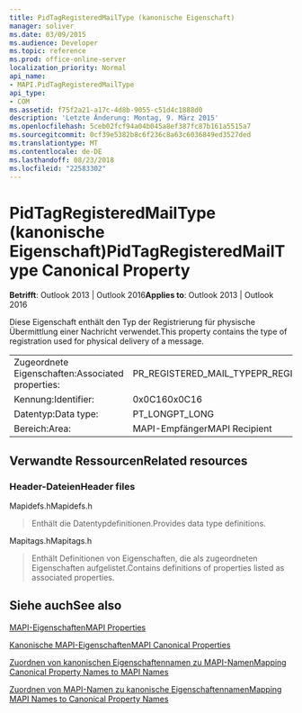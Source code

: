```yaml
---
title: PidTagRegisteredMailType (kanonische Eigenschaft)
manager: soliver
ms.date: 03/09/2015
ms.audience: Developer
ms.topic: reference
ms.prod: office-online-server
localization_priority: Normal
api_name:
- MAPI.PidTagRegisteredMailType
api_type:
- COM
ms.assetid: f75f2a21-a17c-4d8b-9055-c51d4c1888d0
description: 'Letzte Änderung: Montag, 9. März 2015'
ms.openlocfilehash: 5ceb02fcf94a04b045a8ef387fc87b161a5515a7
ms.sourcegitcommit: 0cf39e5382b8c6f236c8a63c6036849ed3527ded
ms.translationtype: MT
ms.contentlocale: de-DE
ms.lasthandoff: 08/23/2018
ms.locfileid: "22583302"
---
```

# <a name="pidtagregisteredmailtype-canonical-property"></a><span data-ttu-id="9041f-103">PidTagRegisteredMailType (kanonische Eigenschaft)</span><span class="sxs-lookup"><span data-stu-id="9041f-103">PidTagRegisteredMailType Canonical Property</span></span>

  
  
<span data-ttu-id="9041f-104">**Betrifft**: Outlook 2013 | Outlook 2016</span><span class="sxs-lookup"><span data-stu-id="9041f-104">**Applies to**: Outlook 2013 | Outlook 2016</span></span> 
  
<span data-ttu-id="9041f-105">Diese Eigenschaft enthält den Typ der Registrierung für physische Übermittlung einer Nachricht verwendet.</span><span class="sxs-lookup"><span data-stu-id="9041f-105">This property contains the type of registration used for physical delivery of a message.</span></span>
  
|||
|:-----|:-----|
|<span data-ttu-id="9041f-106">Zugeordnete Eigenschaften:</span><span class="sxs-lookup"><span data-stu-id="9041f-106">Associated properties:</span></span>  <br/> |<span data-ttu-id="9041f-107">PR_REGISTERED_MAIL_TYPE</span><span class="sxs-lookup"><span data-stu-id="9041f-107">PR_REGISTERED_MAIL_TYPE</span></span>  <br/> |
|<span data-ttu-id="9041f-108">Kennung:</span><span class="sxs-lookup"><span data-stu-id="9041f-108">Identifier:</span></span>  <br/> |<span data-ttu-id="9041f-109">0x0C16</span><span class="sxs-lookup"><span data-stu-id="9041f-109">0x0C16</span></span>  <br/> |
|<span data-ttu-id="9041f-110">Datentyp:</span><span class="sxs-lookup"><span data-stu-id="9041f-110">Data type:</span></span>  <br/> |<span data-ttu-id="9041f-111">PT_LONG</span><span class="sxs-lookup"><span data-stu-id="9041f-111">PT_LONG</span></span>  <br/> |
|<span data-ttu-id="9041f-112">Bereich:</span><span class="sxs-lookup"><span data-stu-id="9041f-112">Area:</span></span>  <br/> |<span data-ttu-id="9041f-113">MAPI-Empfänger</span><span class="sxs-lookup"><span data-stu-id="9041f-113">MAPI Recipient</span></span>  <br/> |
   
## <a name="related-resources"></a><span data-ttu-id="9041f-114">Verwandte Ressourcen</span><span class="sxs-lookup"><span data-stu-id="9041f-114">Related resources</span></span>

### <a name="header-files"></a><span data-ttu-id="9041f-115">Header-Dateien</span><span class="sxs-lookup"><span data-stu-id="9041f-115">Header files</span></span>

<span data-ttu-id="9041f-116">Mapidefs.h</span><span class="sxs-lookup"><span data-stu-id="9041f-116">Mapidefs.h</span></span>
  
> <span data-ttu-id="9041f-117">Enthält die Datentypdefinitionen.</span><span class="sxs-lookup"><span data-stu-id="9041f-117">Provides data type definitions.</span></span>
    
<span data-ttu-id="9041f-118">Mapitags.h</span><span class="sxs-lookup"><span data-stu-id="9041f-118">Mapitags.h</span></span>
  
> <span data-ttu-id="9041f-119">Enthält Definitionen von Eigenschaften, die als zugeordneten Eigenschaften aufgelistet.</span><span class="sxs-lookup"><span data-stu-id="9041f-119">Contains definitions of properties listed as associated properties.</span></span>
    
## <a name="see-also"></a><span data-ttu-id="9041f-120">Siehe auch</span><span class="sxs-lookup"><span data-stu-id="9041f-120">See also</span></span>



[<span data-ttu-id="9041f-121">MAPI-Eigenschaften</span><span class="sxs-lookup"><span data-stu-id="9041f-121">MAPI Properties</span></span>](mapi-properties.md)
  
[<span data-ttu-id="9041f-122">Kanonische MAPI-Eigenschaften</span><span class="sxs-lookup"><span data-stu-id="9041f-122">MAPI Canonical Properties</span></span>](mapi-canonical-properties.md)
  
[<span data-ttu-id="9041f-123">Zuordnen von kanonischen Eigenschaftennamen zu MAPI-Namen</span><span class="sxs-lookup"><span data-stu-id="9041f-123">Mapping Canonical Property Names to MAPI Names</span></span>](mapping-canonical-property-names-to-mapi-names.md)
  
[<span data-ttu-id="9041f-124">Zuordnen von MAPI-Namen zu kanonische Eigenschaftennamen</span><span class="sxs-lookup"><span data-stu-id="9041f-124">Mapping MAPI Names to Canonical Property Names</span></span>](mapping-mapi-names-to-canonical-property-names.md)

